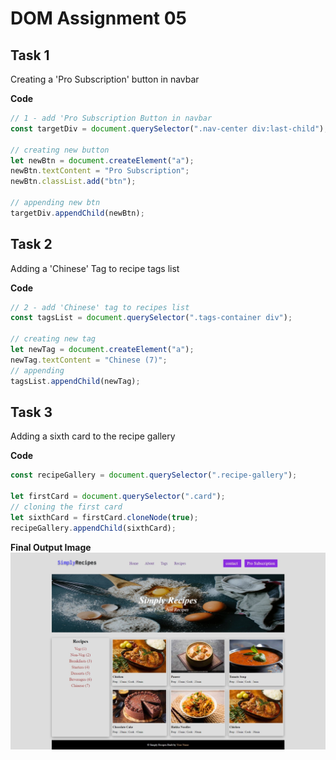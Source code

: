 # DOM Assignment 05

## Task 1

Creating a 'Pro Subscription' button in navbar

**Code**

```javascript
// 1 - add 'Pro Subscription Button in navbar
const targetDiv = document.querySelector(".nav-center div:last-child");

// creating new button
let newBtn = document.createElement("a");
newBtn.textContent = "Pro Subscription";
newBtn.classList.add("btn");

// appending new btn
targetDiv.appendChild(newBtn);
```

## Task 2

Adding a 'Chinese' Tag to recipe tags list

**Code**

```javascript
// 2 - add 'Chinese' tag to recipes list
const tagsList = document.querySelector(".tags-container div");

// creating new tag
let newTag = document.createElement("a");
newTag.textContent = "Chinese (7)";
// appending
tagsList.appendChild(newTag);
```

## Task 3

Adding a sixth card to the recipe gallery

**Code**

```javascript
const recipeGallery = document.querySelector(".recipe-gallery");

let firstCard = document.querySelector(".card");
// cloning the first card
let sixthCard = firstCard.cloneNode(true);
recipeGallery.appendChild(sixthCard);
```

**Final Output Image**
![assignment-5](./Output/DOMproject5Output.jpeg)

